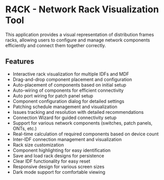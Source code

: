# R4CK - Network Rack Visualization Tool

This application provides a visual representation of distribution frames racks, allowing users to configure and manage network components efficiently and connect them together correctly.

## Features

- Interactive rack visualization for multiple IDFs and MDF
- Drag-and-drop component placement and configuration
- Auto-placement of components based on initial setup
- Auto-wiring of components for efficient connectivity
- Auto port wiring for patch panel setup
- Component configuration dialog for detailed settings
- Patching schedule management and visualization
- Issues tracking and resolution with detailed recommendations
- Connection Wizard for guided connectivity setup
- Support for various network components (switches, patch panels, ONTs, etc.)
- Real-time calculation of required components based on device count
- Inter-IDF connection management and visualization
- Rack size customization
- Component highlighting for easy identification
- Save and load rack designs for persistence
- Clear IDF functionality for easy reset
- Responsive design for various screen sizes
- Dark mode support for comfortable viewing

